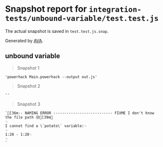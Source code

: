 # Snapshot report for `integration-tests/unbound-variable/test.test.js`

The actual snapshot is saved in `test.test.js.snap`.

Generated by [AVA](https://avajs.dev).

## unbound variable

> Snapshot 1

    'powerhack Main.powerhack --output out.js'

> Snapshot 2

    ''

> Snapshot 3

    `[36m-- NAMING ERROR --------------------------- FIXME I don't know the file path 😢[39m␊
    ␊
    I cannot find a \`potato\` variable:␊
    ␊
    1:20 - 1:20␊
    ␊
    `
